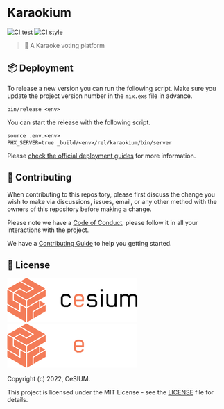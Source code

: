 [contributing]: CONTRIBUTING.md
[code_of_conduct]: CODE_OF_CONDUCT.md
[license]: LICENSE.txt

[ci-test-status]: https://github.com/cesium/karaokium/actions/workflows/test.yml/badge.svg
[ci-test-workflow]: https://github.com/cesium/karaokium/actions/workflows/test.yml
[ci-style-status]: https://github.com/cesium/karaokium/actions/workflows/style.yml/badge.svg
[ci-style-workflow]: https://github.com/cesium/karaokium/actions/workflows/style.yml

# Karaokium

[![CI test][ci-test-status]][ci-test-workflow]
[![CI style][ci-style-status]][ci-style-workflow]

> 🎤 A Karaoke voting platform

## 📦 Deployment

To release a new version you can run the following script. Make sure you
update the project version number in the `mix.exs` file in advance.

```
bin/release <env>
```

You can start the release with the following script.

```
source .env.<env>
PHX_SERVER=true _build/<env>/rel/karaokium/bin/server
```

Please [check the official deployment
guides](https://hexdocs.pm/phoenix/deployment.html) for more information.

## 🤝 Contributing

When contributing to this repository, please first discuss the change you wish
to make via discussions, issues, email, or any other method with the owners of this
repository before making a change.

Please note we have a [Code of Conduct](CODE_OF_CONDUCT.md), please follow it
in all your interactions with the project.

We have a [Contributing Guide][contributing] to help you getting started.

## 📝 License

<img src=".github/brand/cesium-DARK.svg#gh-light-mode-only" width="300">
<img src=".github/brand/cesium-LIGHT.svg#gh-dark-mode-only" width="300">

Copyright (c) 2022, CeSIUM.

This project is licensed under the MIT License - see the [LICENSE][license]
file for details.
